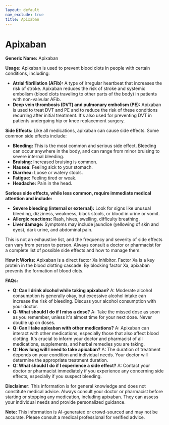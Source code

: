 ```yaml
---
layout: default
nav_exclude: true
title: Apixaban
---
```


# Apixaban

**Generic Name:** Apixaban

**Usage:** Apixaban is used to prevent blood clots in people with certain conditions, including:

* **Atrial fibrillation (AFib):**  A type of irregular heartbeat that increases the risk of stroke. Apixaban reduces the risk of stroke and systemic embolism (blood clots traveling to other parts of the body) in patients with non-valvular AFib.
* **Deep vein thrombosis (DVT) and pulmonary embolism (PE):**  Apixaban is used to treat DVT and PE and to reduce the risk of these conditions recurring after initial treatment.  It's also used for preventing DVT in patients undergoing hip or knee replacement surgery.

**Side Effects:**  Like all medications, apixaban can cause side effects.  Some common side effects include:

* **Bleeding:** This is the most common and serious side effect.  Bleeding can occur anywhere in the body, and can range from minor bruising to severe internal bleeding.
* **Bruising:** Increased bruising is common.
* **Nausea:** Feeling sick to your stomach.
* **Diarrhea:** Loose or watery stools.
* **Fatigue:** Feeling tired or weak.
* **Headache:** Pain in the head.


**Serious side effects, while less common, require immediate medical attention and include:**

* **Severe bleeding (internal or external):**  Look for signs like unusual bleeding, dizziness, weakness, black stools, or blood in urine or vomit.
* **Allergic reactions:** Rash, hives, swelling, difficulty breathing.
* **Liver damage:**  Symptoms may include jaundice (yellowing of skin and eyes), dark urine, and abdominal pain.


This is not an exhaustive list, and the frequency and severity of side effects can vary from person to person.  Always consult a doctor or pharmacist for a complete list of possible side effects and how to manage them.


**How it Works:** Apixaban is a direct factor Xa inhibitor.  Factor Xa is a key protein in the blood clotting cascade.  By blocking factor Xa, apixaban prevents the formation of blood clots.


**FAQs:**

* **Q: Can I drink alcohol while taking apixaban?** A:  Moderate alcohol consumption is generally okay, but excessive alcohol intake can increase the risk of bleeding.  Discuss your alcohol consumption with your doctor.
* **Q: What should I do if I miss a dose?** A: Take the missed dose as soon as you remember, unless it's almost time for your next dose.  Never double up on doses.
* **Q: Can I take apixaban with other medications?** A:  Apixaban can interact with other medications, especially those that also affect blood clotting.  It's crucial to inform your doctor and pharmacist of all medications, supplements, and herbal remedies you are taking.
* **Q: How long will I need to take apixaban?** A: The duration of treatment depends on your condition and individual needs.  Your doctor will determine the appropriate treatment duration.
* **Q: What should I do if I experience a side effect?** A: Contact your doctor or pharmacist immediately if you experience any concerning side effects, especially if you suspect bleeding.


**Disclaimer:** This information is for general knowledge and does not constitute medical advice.  Always consult your doctor or pharmacist before starting or stopping any medication, including apixaban. They can assess your individual needs and provide personalized guidance.


**Note:** This information is AI-generated or crowd-sourced and may not be accurate. Please consult a medical professional for verified advice.